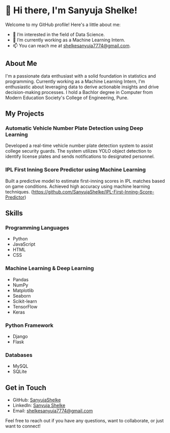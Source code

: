 # 👋 Hi there, I'm Sanyuja Shelke!

Welcome to my GitHub profile! Here's a little about me:

- 👀 I’m interested in the field of Data Science.
- 🌱 I’m currently working as a Machine Learning Intern.
- 📫 You can reach me at shelkesanyuja7774@gmail.com.

## About Me

I'm a passionate data enthusiast with a solid foundation in statistics and programming. Currently working as a Machine Learning Intern, I'm enthusiastic about leveraging data to derive actionable insights and drive decision-making processes. I hold a Bachlor degree in Computer from Modern Education Society's College of Engineering, Pune.

## My Projects

### Automatic Vehicle Number Plate Detection using Deep Learning
Developed a real-time vehicle number plate detection system to assist college security guards. The system utilizes YOLO object detection to identify license plates and sends notifications to designated personnel. 

### IPL First Inning Score Predictor using Machine Learning
Built a predictive model to estimate first-inning scores in IPL matches based on game conditions. Achieved high accuracy using machine learning techniques. (https://github.com/SanyujaShelke/IPL-First-Inning-Score-Predictor)

## Skills

### Programming Languages
- Python
- JavaScript
- HTML
- CSS

### Machine Learning & Deep Learning
- Pandas
- NumPy
- Matplotlib
- Seaborn
- Scikit-learn
- TensorFlow
- Keras

### Python Framework
- Django
- Flask

### Databases
- MySQL
- SQLite

## Get in Touch

- GitHub: [SanyujaShelke](https://github.com/SanyujaShelke)
- LinkedIn: [Sanyuja Shelke](https://www.linkedin.com/in/sanyuja-shelke-ba6673210/)
- Email: shelkesanyuja7774@gmail.com

Feel free to reach out if you have any questions, want to collaborate, or just want to connect!
